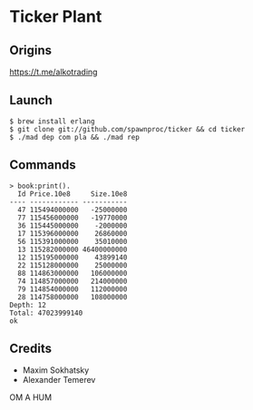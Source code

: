 Ticker Plant
============

Origins
-------

https://t.me/alkotrading

Launch
------

```
$ brew install erlang
$ git clone git://github.com/spawnproc/ticker && cd ticker
$ ./mad dep com pla && ./mad rep
```

Commands
--------

```
> book:print().
  Id Price.10e8     Size.10e8
---- ------------ -----------
  47 115494000000   -25000000
  77 115456000000   -19770000
  36 115445000000    -2000000
  17 115396000000    26860000
  56 115391000000    35010000
  13 115282000000 46400000000
  12 115195000000    43899140
  22 115128000000    25000000
  88 114863000000   106000000
  74 114857000000   214000000
  79 114854000000   112000000
  28 114758000000   108000000
Depth: 12
Total: 47023999140
ok
```

Credits
-------

* Maxim Sokhatsky
* Alexander Temerev

OM A HUM
